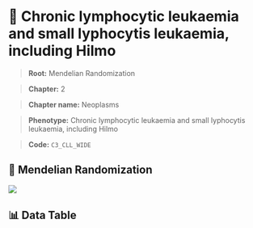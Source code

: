 # 🧪 Chronic lymphocytic leukaemia and small lyphocytis leukaemia, including Hilmo

> **Root:** Mendelian Randomization

> **Chapter:** 2  

> **Chapter name:** Neoplasms

> **Phenotype:** Chronic lymphocytic leukaemia and small lyphocytis leukaemia, including Hilmo  

> **Code:** `C3_CLL_WIDE`

## 🧬 Mendelian Randomization  

<img src="/MR/Figures/Forward/C3_CLL_WIDE.png"/>

## 📊 Data Table

<CsvTableMRF src="/MR_Data/Forward/C3_CLL_WIDE.csv"/>
